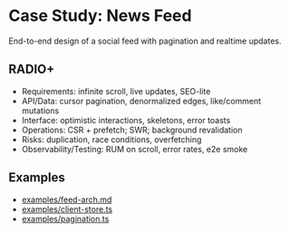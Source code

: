 # Case Study: News Feed

End-to-end design of a social feed with pagination and realtime updates.

## RADIO+
- Requirements: infinite scroll, live updates, SEO-lite
- API/Data: cursor pagination, denormalized edges, like/comment mutations
- Interface: optimistic interactions, skeletons, error toasts
- Operations: CSR + prefetch; SWR; background revalidation
- Risks: duplication, race conditions, overfetching
- Observability/Testing: RUM on scroll, error rates, e2e smoke

## Examples
- [examples/feed-arch.md](./examples/feed-arch.md)
- [examples/client-store.ts](./examples/client-store.ts)
- [examples/pagination.ts](./examples/pagination.ts)
